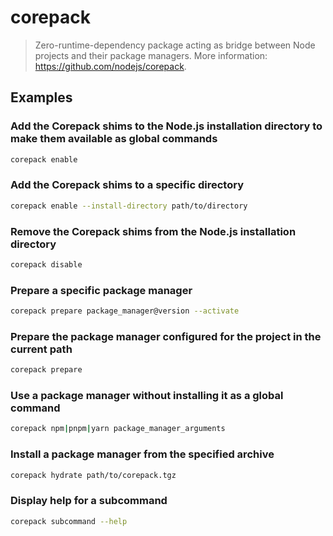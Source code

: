 # corepack

> Zero-runtime-dependency package acting as bridge between Node projects and their package managers. More information: <https://github.com/nodejs/corepack>.

## Examples

### Add the Corepack shims to the Node.js installation directory to make them available as global commands

```bash
corepack enable
```

### Add the Corepack shims to a specific directory

```bash
corepack enable --install-directory path/to/directory
```

### Remove the Corepack shims from the Node.js installation directory

```bash
corepack disable
```

### Prepare a specific package manager

```bash
corepack prepare package_manager@version --activate
```

### Prepare the package manager configured for the project in the current path

```bash
corepack prepare
```

### Use a package manager without installing it as a global command

```bash
corepack npm|pnpm|yarn package_manager_arguments
```

### Install a package manager from the specified archive

```bash
corepack hydrate path/to/corepack.tgz
```

### Display help for a subcommand

```bash
corepack subcommand --help
```
